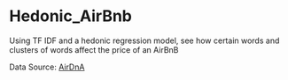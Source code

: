 # Hedonic_AirBnb
Using TF IDF and a hedonic regression model, see how certain words and clusters of words affect the price of an AirBnB

Data Source: [AirDnA](https://www.airdna.co/)
